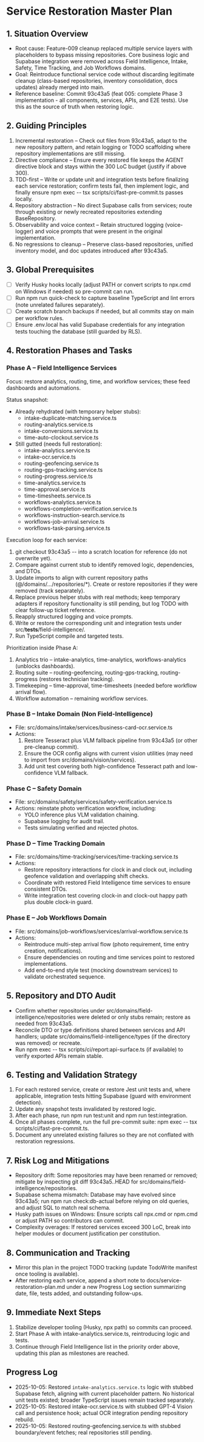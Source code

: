 <!--
@file docs/service-restoration-plan.md
@created 2025-10-05
@created_by codex
@description Recovery plan for gutted service layers across domains
END AGENT DIRECTIVE BLOCK
-->

# Service Restoration Master Plan

## 1. Situation Overview
- Root cause: Feature-009 cleanup replaced multiple service layers with placeholders to bypass missing repositories. Core business logic and Supabase integration were removed across Field Intelligence, Intake, Safety, Time Tracking, and Job Workflows domains.
- Goal: Reintroduce functional service code without discarding legitimate cleanup (class-based repositories, inventory consolidation, docs updates) already merged into main.
- Reference baseline: Commit 93c43a5 (feat 005: complete Phase 3 implementation - all components, services, APIs, and E2E tests). Use this as the source of truth when restoring logic.

## 2. Guiding Principles
1. Incremental restoration – Check out files from 93c43a5, adapt to the new repository pattern, and retain logging or TODO scaffolding where repository implementations are still missing.
2. Directive compliance – Ensure every restored file keeps the AGENT directive block and stays within the 300 LoC budget (justify if above 300).
3. TDD-first – Write or update unit and integration tests before finalizing each service restoration; confirm tests fail, then implement logic, and finally ensure npm exec -- tsx scripts/ci/fast-pre-commit.ts passes locally.
4. Repository abstraction – No direct Supabase calls from services; route through existing or newly recreated repositories extending BaseRepository.
5. Observability and voice context – Retain structured logging (voice-logger) and voice prompts that were present in the original implementation.
6. No regressions to cleanup – Preserve class-based repositories, unified inventory model, and doc updates introduced after 93c43a5.

## 3. Global Prerequisites
- [ ] Verify Husky hooks locally (adjust PATH or convert scripts to npx.cmd on Windows if needed) so pre-commit can run.
- [ ] Run npm run quick-check to capture baseline TypeScript and lint errors (note unrelated failures separately).
- [ ] Create scratch branch backups if needed, but all commits stay on main per workflow rules.
- [ ] Ensure .env.local has valid Supabase credentials for any integration tests touching the database (still guarded by RLS).

## 4. Restoration Phases and Tasks

### Phase A – Field Intelligence Services
Focus: restore analytics, routing, time, and workflow services; these feed dashboards and automations.

Status snapshot:
- Already rehydrated (with temporary helper stubs):
  - intake-duplicate-matching.service.ts
  - routing-analytics.service.ts
  - intake-conversions.service.ts
  - time-auto-clockout.service.ts
- Still gutted (needs full restoration):
  - intake-analytics.service.ts
  - intake-ocr.service.ts
  - routing-geofencing.service.ts
  - routing-gps-tracking.service.ts
  - routing-progress.service.ts
  - time-analytics.service.ts
  - time-approval.service.ts
  - time-timesheets.service.ts
  - workflows-analytics.service.ts
  - workflows-completion-verification.service.ts
  - workflows-instruction-search.service.ts
  - workflows-job-arrival.service.ts
  - workflows-task-parsing.service.ts

Execution loop for each service:
1. git checkout 93c43a5 -- <service file> into a scratch location for reference (do not overwrite yet).
2. Compare against current stub to identify removed logic, dependencies, and DTOs.
3. Update imports to align with current repository paths (@/domains/.../repositories/*). Create or restore repositories if they were removed (track separately).
4. Replace previous helper stubs with real methods; keep temporary adapters if repository functionality is still pending, but log TODO with clear follow-up ticket reference.
5. Reapply structured logging and voice prompts.
6. Write or restore the corresponding unit and integration tests under src/__tests__/field-intelligence/.
7. Run TypeScript compile and targeted tests.

Prioritization inside Phase A:
1. Analytics trio – intake-analytics, time-analytics, workflows-analytics (unblocks dashboards).
2. Routing suite – routing-geofencing, routing-gps-tracking, routing-progress (restores technician tracking).
3. Timekeeping – time-approval, time-timesheets (needed before workflow arrival flow).
4. Workflow automation – remaining workflow services.

### Phase B – Intake Domain (Non Field-Intelligence)
- File: src/domains/intake/services/business-card-ocr.service.ts
- Actions:
  1. Restore Tesseract plus VLM fallback pipeline from 93c43a5 (or other pre-cleanup commit).
  2. Ensure the OCR config aligns with current vision utilities (may need to import from src/domains/vision/services).
  3. Add unit test covering both high-confidence Tesseract path and low-confidence VLM fallback.

### Phase C – Safety Domain
- File: src/domains/safety/services/safety-verification.service.ts
- Actions: reinstate photo verification workflow, including:
  - YOLO inference plus VLM validation chaining.
  - Supabase logging for audit trail.
  - Tests simulating verified and rejected photos.

### Phase D – Time Tracking Domain
- File: src/domains/time-tracking/services/time-tracking.service.ts
- Actions:
  - Restore repository interactions for clock in and clock out, including geofence validation and overlapping shift checks.
  - Coordinate with restored Field Intelligence time services to ensure consistent DTOs.
  - Write integration test covering clock-in and clock-out happy path plus double clock-in guard.

### Phase E – Job Workflows Domain
- File: src/domains/job-workflows/services/arrival-workflow.service.ts
- Actions:
  - Reintroduce multi-step arrival flow (photo requirement, time entry creation, notifications).
  - Ensure dependencies on routing and time services point to restored implementations.
  - Add end-to-end style test (mocking downstream services) to validate orchestrated sequence.

## 5. Repository and DTO Audit
- Confirm whether repositories under src/domains/field-intelligence/repositories were deleted or only stubs remain; restore as needed from 93c43a5.
- Reconcile DTO or type definitions shared between services and API handlers; update src/domains/field-intelligence/types (if the directory was removed) or recreate.
- Run npm exec -- tsx scripts/ci/report:api-surface.ts (if available) to verify exported APIs remain stable.

## 6. Testing and Validation Strategy
1. For each restored service, create or restore Jest unit tests and, where applicable, integration tests hitting Supabase (guard with environment detection).
2. Update any snapshot tests invalidated by restored logic.
3. After each phase, run npm run test:unit and npm run test:integration.
4. Once all phases complete, run the full pre-commit suite: npm exec -- tsx scripts/ci/fast-pre-commit.ts.
5. Document any unrelated existing failures so they are not conflated with restoration regressions.

## 7. Risk Log and Mitigations
- Repository drift: Some repositories may have been renamed or removed; mitigate by inspecting git diff 93c43a5..HEAD for src/domains/field-intelligence/repositories.
- Supabase schema mismatch: Database may have evolved since 93c43a5; run npm run check:db-actual before relying on old queries, and adjust SQL to match real schema.
- Husky path issues on Windows: Ensure scripts call npx.cmd or npm.cmd or adjust PATH so contributors can commit.
- Complexity overages: If restored services exceed 300 LoC, break into helper modules or document justification per constitution.

## 8. Communication and Tracking
- Mirror this plan in the project TODO tracking (update TodoWrite manifest once tooling is available).
- After restoring each service, append a short note to docs/service-restoration-plan.md under a new Progress Log section summarizing date, file, tests added, and outstanding follow-ups.

## 9. Immediate Next Steps
1. Stabilize developer tooling (Husky, npx path) so commits can proceed.
2. Start Phase A with intake-analytics.service.ts, reintroducing logic and tests.
3. Continue through Field Intelligence list in the priority order above, updating this plan as milestones are reached.

## Progress Log
- 2025-10-05: Restored `intake-analytics.service.ts` logic with stubbed Supabase fetch, aligning with current placeholder pattern. No historical unit tests existed; broader TypeScript issues remain tracked separately.
- 2025-10-05: Restored intake-ocr.service.ts with stubbed GPT-4 Vision call and persistence hook; actual OCR integration pending repository rebuild.
- 2025-10-05: Restored routing-geofencing.service.ts with stubbed boundary/event fetches; real repositories still pending.
